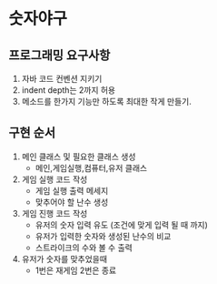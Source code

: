 # 숫자야구

## 프로그래밍 요구사항
1. 자바 코드 컨벤션 지키기
2. indent depth는 2까지 허용
3. 메소드를 한가지 기능만 하도록 최대한 작게 만들기.

## 구현 순서
1. 메인 클래스 및 필요한 클래스 생성
    * 메인,게임실행,컴퓨터,유저 클래스
2. 게임 실행 코드 작성
    * 게임 실행 출력 메세지
    * 맞추어야 할 난수 생성
3. 게임 진행 코드 작성
    * 유저의 숫자 입력 유도 (조건에 맞게 입력 될 때 까지)
    * 유저가 입력한 숫자와 생성된 난수의 비교
    * 스트라이크의 수와 볼 수 출력
4. 유저가 숫자를 맞추었을때
    * 1번은 재게임 2번은 종료
